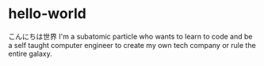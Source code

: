 # hello-world
こんにちは世界
I'm a subatomic particle who wants to learn to code and be a self taught computer engineer to create my own tech company or rule the entire galaxy.
